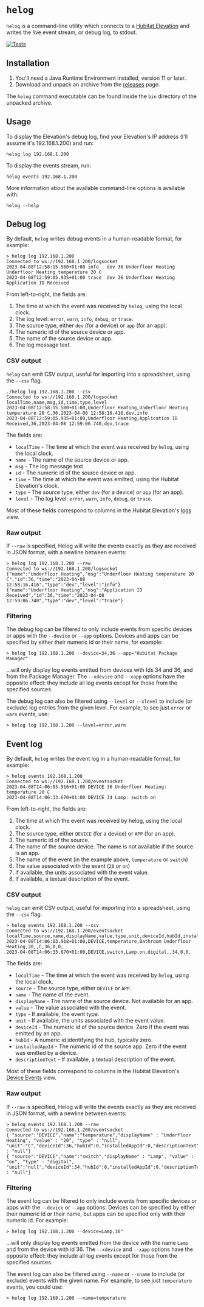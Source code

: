 # `helog`

`helog` is a command-line utility which connects to a [Hubitat Elevation](https://hubitat.com/) and writes the live event stream, or debug log, to stdout.

[![Tests](https://github.com/ianparkinson/helog/actions/workflows/check.yml/badge.svg)](https://github.com/ianparkinson/helog/actions/workflows/check.yml?event=push)

## Installation

1. You'll need a Java Runtime Environment installed, version 11 or later.
1. Download and unpack an archive from the [releases](https://github.com/ianparkinson/helog/releases) page.

The `helog` command executable can be found inside the `bin` directory of the unpacked archive.

## Usage

To display the Elevation's debug log, find your Elevation's IP address (I'll assume it's 192.168.1.200) and run:

`helog log 192.168.1.200`

To display the events stream, run:

`helog events 192.168.1.200`

More information about the available command-line options is available with:

`helog --help`

## Debug log

By default, `helog` writes debug events in a human-readable format, for example:

```
> helog log 192.168.1.200
Connected to ws://192.168.1.200/logsocket
2023-04-08T12:58:15.580+01:00 info   dev 36 Underfloor Heating  Underfloor Heating temperature 20 C
2023-04-08T12:59:05.935+01:00 trace  dev 36 Underfloor Heating  Application ID Received
```

From left-to-right, the fields are:

1. The time at which the event was received by `helog`, using the local clock.
2. The log level: `error`, `warn`, `info`, `debug`, or `trace`.
3. The source type, either `dev` (for a device) or `app` (for an app).
4. The numeric id of the source device or app.
5. The name of the source device or app.
6. The log message text.

### CSV output

`helog` can emit CSV output, useful for importing into a spreadsheet, using the `--csv` flag.

```
./helog log 192.168.1.200 --csv
Connected to ws://192.168.1.200/logsocket
localTime,name,msg,id,time,type,level
2023-04-08T12:58:15.580+01:00,Underfloor Heating,Underfloor Heating temperature 20 C,36,2023-04-08 12:58:16.416,dev,info
2023-04-08T12:59:05.935+01:00,Underfloor Heating,Application ID Received,36,2023-04-08 12:59:06.740,dev,trace
```

The fields are:
* `localTime` - The time at which the event was received by `helog`, using the local clock.
* `name` - The name of the source device or app.
* `msg` - The log message text
* `id` - The numeric id of the source device or app.
* `time` - The time at which the event was emitted, using the Hubitat Elevation's clock.
* `type` - The source type, either `dev` (for a device) or `app` (for an app).
* `level` - The log level: `error`, `warn`, `info`, `debug`, or `trace`.

Most of these fields correspond to columns in the Hubitat Elevation's [logs](
https://docs2.hubitat.com/en/user-interface/advanced-features/logs) view.

### Raw output

If `--raw` is specified, Helog will write the events exactly as they are received in JSON format, with a newline
between events:

```
> helog log 192.168.1.200 --raw
Connected to ws://192.168.1.200/logsocket
{"name":"Underfloor Heating","msg":"Underfloor Heating temperature 20 C","id":36,"time":"2023-04-08 12:58:16.416","type":"dev","level":"info"}
{"name":"Underfloor Heating","msg":"Application ID Received","id":36,"time":"2023-04-08 12:59:06.740","type":"dev","level":"trace"}
```

### Filtering

The debug log can be filtered to only include events from specific devices or apps with the `--device` or `--app`
options. Devices and apps can be specified by either their numeric id or their name, for example:

```
> helog log 192.168.1.200 --device=34,36 --app="Hubitat Package Manager"
```

...will only display log events emitted from devices with Ids 34 and 36, and from the Package Manager. The `--xdevice`
and `--xapp` options have the opposite effect: they include all log events except for those from the
specified sources.

The debug log can also be filtered using `--level` or `--xlevel` to include (or exclude) log entries from the given
level. For example, to see just `error` or `warn` events, use:

```
> helog log 192.168.1.200 --level=error,warn
```

## Event log

By default, `helog` writes the event log in a human-readable format, for example:

```
> helog events 192.168.1.200
Connected to ws://192.168.1.200/eventsocket
2023-04-08T14:06:03.916+01:00 DEVICE 36 Underfloor Heating: temperature 20 C
2023-04-08T14:06:33.670+01:00 DEVICE 34 Lamp: switch on
```

From left-to-right, the fields are:

1. The time at which the event was received by helog, using the local clock.
2. The source type, either `DEVICE` (for a device) or `APP` (for an app).
3. The numeric id of the source.
4. The name of the source device. The name is not available if the source is an app.
5. The name of the event (in the example above, `temperature` or `switch`)
6. The value associated with the event (`20` or `on`)
7. If available, the units associated with the event value.
8. If available, a textual description of the event.

### CSV output

`helog` can emit CSV output, useful for importing into a spreadsheet, using the `--csv` flag.

```
> helog events 192.168.1.200 --csv
Connected to ws://192.168.1.200/eventsocket
localTime,source,name,displayName,value,type,unit,deviceId,hubId,installedAppId,descriptionText
2023-04-08T14:06:03.918+01:00,DEVICE,temperature,Bathroom Underfloor Heating,20,,C,36,0,0,
2023-04-08T14:06:33.670+01:00,DEVICE,switch,Lamp,on,digital,,34,0,0,
```

The fields are:
* `localTime` - The time at which the event was received by `helog`, using the local clock.
* `source` - The source type, either `DEVICE` or `APP`.
* `name` - The name of the event.
* `displayName` - The name of the source device. Not available for an app.
* `value` - The value associated with the event.
* `type` - If available, the event type.
* `unit` - If available, the units associated with the event value.
* `deviceId` - The numeric id of the source device. Zero if the event was emitted by an app.
* `hubId` - A numeric id identifying the hub, typically zero.
* `installedAppId` - The numeric id of the source app. Zero if the event was emitted by a device.
* `descriptionText` - If available, a textual description of the event.

Most of these fields correspond to columns in the Hubitat Elevation's [Device Events](
https://docs2.hubitat.com/user-interface/devices/device-events) view.

### Raw output

If `--raw` is specified, Helog will write the events exactly as they are received in JSON format, with a newline
between events:

```
> helog events 192.168.1.200 --raw
Connected to ws://192.168.1.200/eventsocket
{ "source":"DEVICE","name":"temperature","displayName" : "Underfloor Heating", "value" : "20", "type" : "null", "unit":"C","deviceId":36,"hubId":0,"installedAppId":0,"descriptionText" : "null"}
{ "source":"DEVICE","name":"switch","displayName" : "Lamp", "value" : "on", "type" : "digital", "unit":"null","deviceId":34,"hubId":0,"installedAppId":0,"descriptionText" : "null"}
```

### Filtering

The event log can be filtered to only include events from specific devices or apps with the `--device` or `--app`
options. Devices can be specified by either their numeric id or their name, but apps can be specified only with
their numeric id. For example:

```
> helog log 192.168.1.200 --device=Lamp,36"
```

...will only display log events emitted from the device with the name `Lamp` and from the device with id 36.
The `--xdevice` and `--xapp` options have the opposite effect: they include all log events except for those from
the specified sources.

The event log can also be filtered using `--name` or `--xname` to include (or exclude) events with the given
name. For example, to see just `temperature` events, you could use:

```
> helog log 192.168.1.200 --name=temperature
```